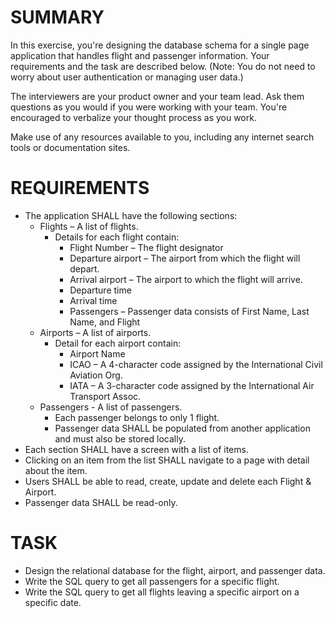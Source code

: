# SUMMARY

In this exercise, you're designing the database schema for a single page application that handles flight and passenger information. Your requirements and the task are described below. (Note: You do not need to worry about user authentication or managing user data.)

The interviewers are your product owner and your team lead. Ask them questions as you would if you were working with your team. You're encouraged to verbalize your thought process as you work.

Make use of any resources available to you, including any internet search tools or documentation sites.

# REQUIREMENTS 

* The application SHALL have the following sections: 
  * Flights – A list of flights. 
    * Details for each flight contain: 
      * Flight Number – The flight designator 
      * Departure airport – The airport from which the flight will depart. 
      * Arrival airport – The airport to which the flight will arrive.
      * Departure time 
      * Arrival time
      * Passengers – Passenger data consists of First Name, Last Name, and Flight 
  * Airports – A list of airports. 
    * Detail for each airport contain: 
      * Airport Name 
      * ICAO – A 4-character code assigned by the International Civil Aviation Org. 
      * IATA – A 3-character code assigned by the International Air Transport Assoc. 
  * Passengers - A list of passengers.
    * Each passenger belongs to only 1 flight. 
    * Passenger data SHALL be populated from another application and must also be stored locally.
* Each section SHALL have a screen with a list of items.  
* Clicking on an item from the list SHALL navigate to a page with detail about the item. 
* Users SHALL be able to read, create, update and delete each Flight & Airport. 
* Passenger data SHALL be read-only.
 
# TASK
 
* Design the relational database for the flight, airport, and passenger data.
* Write the SQL query to get all passengers for a specific flight. 
* Write the SQL query to get all flights leaving a specific airport on a specific date. 
